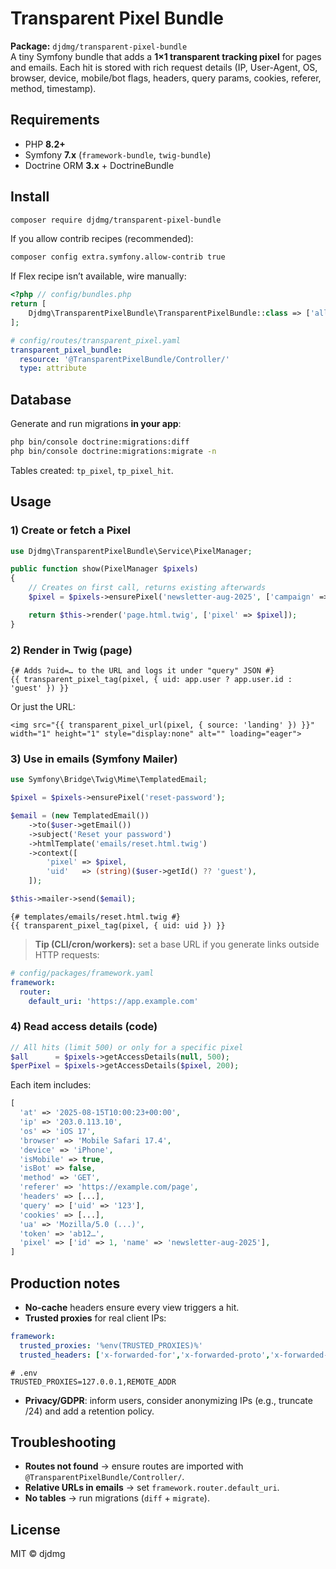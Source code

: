 # Transparent Pixel Bundle

**Package:** `djdmg/transparent-pixel-bundle`  
A tiny Symfony bundle that adds a **1×1 transparent tracking pixel** for pages and emails. Each hit is stored with rich request details (IP, User-Agent, OS, browser, device, mobile/bot flags, headers, query params, cookies, referer, method, timestamp).

## Requirements
- PHP **8.2+**
- Symfony **7.x** (`framework-bundle`, `twig-bundle`)
- Doctrine ORM **3.x** + DoctrineBundle

## Install

~~~bash
composer require djdmg/transparent-pixel-bundle
~~~

If you allow contrib recipes (recommended):

~~~bash
composer config extra.symfony.allow-contrib true
~~~

If Flex recipe isn’t available, wire manually:

~~~php
<?php // config/bundles.php
return [
    Djdmg\TransparentPixelBundle\TransparentPixelBundle::class => ['all' => true],
];
~~~

~~~yaml
# config/routes/transparent_pixel.yaml
transparent_pixel_bundle:
  resource: '@TransparentPixelBundle/Controller/'
  type: attribute
~~~

## Database

Generate and run migrations **in your app**:

~~~bash
php bin/console doctrine:migrations:diff
php bin/console doctrine:migrations:migrate -n
~~~

Tables created: `tp_pixel`, `tp_pixel_hit`.

## Usage

### 1) Create or fetch a Pixel

~~~php
use Djdmg\TransparentPixelBundle\Service\PixelManager;

public function show(PixelManager $pixels)
{
    // Creates on first call, returns existing afterwards
    $pixel = $pixels->ensurePixel('newsletter-aug-2025', ['campaign' => 'summer25']);

    return $this->render('page.html.twig', ['pixel' => $pixel]);
}
~~~

### 2) Render in Twig (page)

~~~twig
{# Adds ?uid=… to the URL and logs it under "query" JSON #}
{{ transparent_pixel_tag(pixel, { uid: app.user ? app.user.id : 'guest' }) }}
~~~

Or just the URL:

~~~twig
<img src="{{ transparent_pixel_url(pixel, { source: 'landing' }) }}" width="1" height="1" style="display:none" alt="" loading="eager">
~~~

### 3) Use in emails (Symfony Mailer)

~~~php
use Symfony\Bridge\Twig\Mime\TemplatedEmail;

$pixel = $pixels->ensurePixel('reset-password');

$email = (new TemplatedEmail())
    ->to($user->getEmail())
    ->subject('Reset your password')
    ->htmlTemplate('emails/reset.html.twig')
    ->context([
        'pixel' => $pixel,
        'uid'   => (string)($user->getId() ?? 'guest'),
    ]);

$this->mailer->send($email);
~~~

~~~twig
{# templates/emails/reset.html.twig #}
{{ transparent_pixel_tag(pixel, { uid: uid }) }}
~~~

> **Tip (CLI/cron/workers):** set a base URL if you generate links outside HTTP requests:
~~~yaml
# config/packages/framework.yaml
framework:
  router:
    default_uri: 'https://app.example.com'
~~~

### 4) Read access details (code)

~~~php
// All hits (limit 500) or only for a specific pixel
$all      = $pixels->getAccessDetails(null, 500);
$perPixel = $pixels->getAccessDetails($pixel, 200);
~~~

Each item includes:
~~~php
[
  'at' => '2025-08-15T10:00:23+00:00',
  'ip' => '203.0.113.10',
  'os' => 'iOS 17',
  'browser' => 'Mobile Safari 17.4',
  'device' => 'iPhone',
  'isMobile' => true,
  'isBot' => false,
  'method' => 'GET',
  'referer' => 'https://example.com/page',
  'headers' => [...],
  'query' => ['uid' => '123'],
  'cookies' => [...],
  'ua' => 'Mozilla/5.0 (...)',
  'token' => 'ab12…',
  'pixel' => ['id' => 1, 'name' => 'newsletter-aug-2025'],
]
~~~

## Production notes

- **No-cache** headers ensure every view triggers a hit.
- **Trusted proxies** for real client IPs:
~~~yaml
framework:
  trusted_proxies: '%env(TRUSTED_PROXIES)%'
  trusted_headers: ['x-forwarded-for','x-forwarded-proto','x-forwarded-host','x-forwarded-port']
~~~
~~~env
# .env
TRUSTED_PROXIES=127.0.0.1,REMOTE_ADDR
~~~
- **Privacy/GDPR**: inform users, consider anonymizing IPs (e.g., truncate /24) and add a retention policy.

## Troubleshooting

- **Routes not found** → ensure routes are imported with `@TransparentPixelBundle/Controller/`.
- **Relative URLs in emails** → set `framework.router.default_uri`.
- **No tables** → run migrations (`diff` + `migrate`).

## License

MIT © djdmg